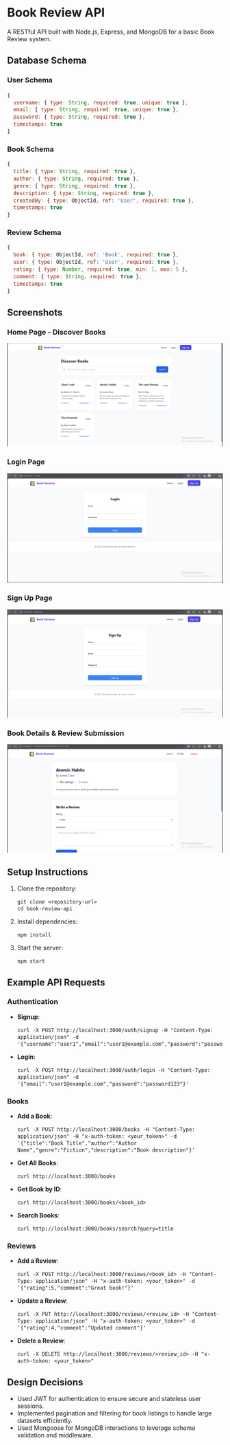 # Book Review API

A RESTful API built with Node.js, Express, and MongoDB for a basic Book Review system.

## Database Schema

### User Schema
```javascript
{
  username: { type: String, required: true, unique: true },
  email: { type: String, required: true, unique: true },
  password: { type: String, required: true },
  timestamps: true
}
```

### Book Schema
```javascript
{
  title: { type: String, required: true },
  author: { type: String, required: true },
  genre: { type: String, required: true },
  description: { type: String, required: true },
  createdBy: { type: ObjectId, ref: 'User', required: true },
  timestamps: true
}
```

### Review Schema
```javascript
{
  book: { type: ObjectId, ref: 'Book', required: true },
  user: { type: ObjectId, ref: 'User', required: true },
  rating: { type: Number, required: true, min: 1, max: 5 },
  comment: { type: String, required: true },
  timestamps: true
}
```

## Screenshots

### Home Page - Discover Books
![Home Page](Screenshot%20(372).png)

### Login Page
![Login Page](Screenshot%20(371).png)

### Sign Up Page
![Sign Up Page](Screenshot%20(369).png)

### Book Details & Review Submission
![Book Detail Page](Screenshot%20(368).png)

## Setup Instructions

1. Clone the repository:
   ```
   git clone <repository-url>
   cd book-review-api
   ```

2. Install dependencies:
   ```
   npm install
   ```
   
3. Start the server:
   ```
   npm start
   ```

## Example API Requests

### Authentication

- **Signup**:
  ```
  curl -X POST http://localhost:3000/auth/signup -H "Content-Type: application/json" -d '{"username":"user1","email":"user1@example.com","password":"password123"}'
  ```

- **Login**:
  ```
  curl -X POST http://localhost:3000/auth/login -H "Content-Type: application/json" -d '{"email":"user1@example.com","password":"password123"}'
  ```

### Books

- **Add a Book**:
  ```
  curl -X POST http://localhost:3000/books -H "Content-Type: application/json" -H "x-auth-token: <your_token>" -d '{"title":"Book Title","author":"Author Name","genre":"Fiction","description":"Book description"}'
  ```

- **Get All Books**:
  ```
  curl http://localhost:3000/books
  ```

- **Get Book by ID**:
  ```
  curl http://localhost:3000/books/<book_id>
  ```

- **Search Books**:
  ```
  curl http://localhost:3000/books/search?query=title
  ```

### Reviews

- **Add a Review**:
  ```
  curl -X POST http://localhost:3000/reviews/<book_id> -H "Content-Type: application/json" -H "x-auth-token: <your_token>" -d '{"rating":5,"comment":"Great book!"}'
  ```

- **Update a Review**:
  ```
  curl -X PUT http://localhost:3000/reviews/<review_id> -H "Content-Type: application/json" -H "x-auth-token: <your_token>" -d '{"rating":4,"comment":"Updated comment"}'
  ```

- **Delete a Review**:
  ```
  curl -X DELETE http://localhost:3000/reviews/<review_id> -H "x-auth-token: <your_token>"
  ```

## Design Decisions

- Used JWT for authentication to ensure secure and stateless user sessions.
- Implemented pagination and filtering for book listings to handle large datasets efficiently.
- Used Mongoose for MongoDB interactions to leverage schema validation and middleware. 

